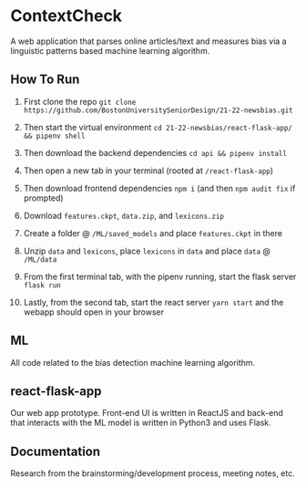 # ContextCheck

A web application that parses online articles/text and measures bias via a linguistic patterns based machine learning algorithm. 

## How To Run
1) First clone the repo `git clone https://github.com/BostonUniversitySeniorDesign/21-22-newsbias.git`

2) Then start the virtual environment `cd 21-22-newsbias/react-flask-app/ && pipenv shell`

3) Then download the backend dependencies `cd api && pipenv install`

4) Then open a new tab in your terminal (rooted at `/react-flask-app`)

5) Then download frontend dependencies `npm i` (and then `npm audit fix` if prompted)

6) Download `features.ckpt`, `data.zip`, and `lexicons.zip`

7) Create a folder @ `/ML/saved_models` and place `features.ckpt` in there

8) Unzip `data` and `lexicons`, place `lexicons` in `data` and place `data` @ `/ML/data`

9) From the first terminal tab, with the pipenv running, start the flask server `flask run`

10) Lastly, from the second tab, start the react server `yarn start` and the webapp should open in your browser

## ML 

All code related to the bias detection machine learning algorithm.

## react-flask-app

Our web app prototype. Front-end UI is written in ReactJS and back-end that interacts with the ML model is written in Python3 and uses Flask. 

## Documentation

Research from the brainstorming/development process, meeting notes, etc. 





